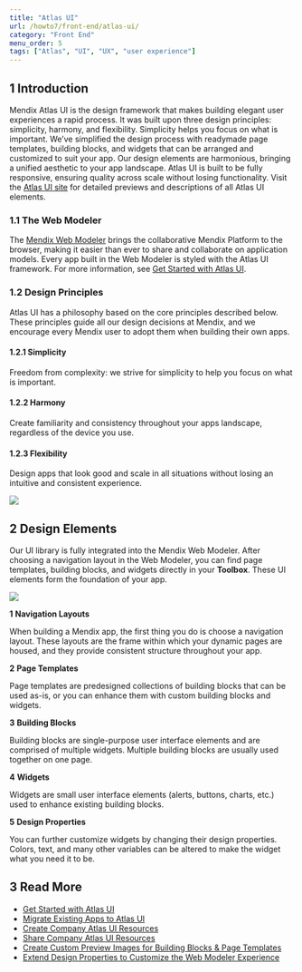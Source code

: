 ```yaml
---
title: "Atlas UI"
url: /howto7/front-end/atlas-ui/
category: "Front End"
menu_order: 5
tags: ["Atlas", "UI", "UX", "user experience"]
---
```


## 1 Introduction

Mendix Atlas UI is the design framework that makes building elegant user experiences a rapid process. It was built upon three design principles: simplicity, harmony, and flexibility. Simplicity helps you focus on what is important. We’ve simplified the design process with readymade page templates, building blocks, and widgets that can be arranged and customized to suit your app. Our design elements are harmonious, bringing a unified aesthetic to your app landscape. Atlas UI is built to be fully responsive, ensuring quality across scale without losing functionality. Visit the [Atlas UI site](https://atlas2.mendix.com/) for detailed previews and descriptions of all Atlas UI elements.

### 1.1 The Web Modeler

The [Mendix Web Modeler](/studio7/) brings the collaborative Mendix Platform to the browser, making it easier than ever to share and collaborate on application models. Every app built in the Web Modeler is styled with the Atlas UI framework. For more information, see [Get Started with Atlas UI](/howto7/front-end/get-started-with-atlasui/). 

### 1.2 Design Principles

Atlas UI has a philosophy based on the core principles described below. These principles guide all our design decisions at Mendix, and we encourage every Mendix user to adopt them when building their own apps.

#### 1.2.1 Simplicity

Freedom from complexity: we strive for simplicity to help you focus on what is important.

#### 1.2.2 Harmony

Create familiarity and consistency throughout your apps landscape, regardless of the device you use.

#### 1.2.3 Flexibility

Design apps that look good and scale in all situations without losing an intuitive and consistent experience.

![](/attachments/howto7/front-end/atlas-ui/atlas_ui_preview.png)

## 2 Design Elements

Our UI library is fully integrated into the Mendix Web Modeler. After choosing a navigation layout in the Web Modeler, you can find page templates, building blocks, and widgets directly in your **Toolbox**. These UI elements form the foundation of your app.

![](/attachments/howto7/front-end/atlas-ui/designelements.png)

**1** **Navigation Layouts**

When building a Mendix app, the first thing you do is choose a navigation layout. These layouts are the frame within which your dynamic pages are housed, and they provide consistent structure throughout your app.

**2** **Page Templates**

Page templates are predesigned collections of building blocks that can be used as-is, or you can enhance them with custom building blocks and widgets.

**3** **Building Blocks**

Building blocks are single-purpose user interface elements and are comprised of multiple widgets. Multiple building blocks are usually used together on one page.

**4** **Widgets**

Widgets are small user interface elements (alerts, buttons, charts, etc.) used to enhance existing building blocks.

**5** **Design Properties**

You can further customize widgets by changing their design properties. Colors, text, and many other variables can be altered to make the widget what you need it to be.

## 3 Read More

* [Get Started with Atlas UI](/howto7/front-end/get-started-with-atlasui/)
* [Migrate Existing Apps to Atlas UI](/howto7/front-end/migrate-existing-projects-to-atlasui/)
* [Create Company Atlas UI Resources](/howto7/front-end/create-company-atlas-ui-resources/)
* [Share Company Atlas UI Resources](/howto7/front-end/share-company-atlas-ui-resources/)
* [Create Custom Preview Images for Building Blocks & Page Templates](/howto7/front-end/create-custom-preview-images-for-building-blocks-and-page-templates/)
* [Extend Design Properties to Customize the Web Modeler Experience](/howto7/front-end/extend-design-properties-to-customize-the-web-modeler-experience/)

